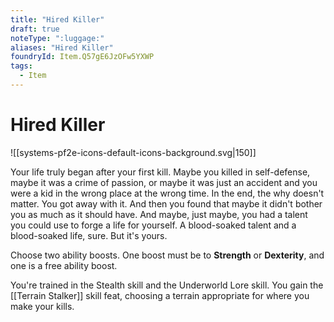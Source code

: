 ```yaml
---
title: "Hired Killer"
draft: true
noteType: ":luggage:"
aliases: "Hired Killer"
foundryId: Item.Q57gE6JzOFw5YXWP
tags:
  - Item
---
```


# Hired Killer
![[systems-pf2e-icons-default-icons-background.svg|150]]

Your life truly began after your first kill. Maybe you killed in self-defense, maybe it was a crime of passion, or maybe it was just an accident and you were a kid in the wrong place at the wrong time. In the end, the why doesn't matter. You got away with it. And then you found that maybe it didn't bother you as much as it should have. And maybe, just maybe, you had a talent you could use to forge a life for yourself. A blood-soaked talent and a blood-soaked life, sure. But it's yours.

Choose two ability boosts. One boost must be to **Strength** or **Dexterity**, and one is a free ability boost.

You're trained in the Stealth skill and the Underworld Lore skill. You gain the [[Terrain Stalker]] skill feat, choosing a terrain appropriate for where you make your kills.
